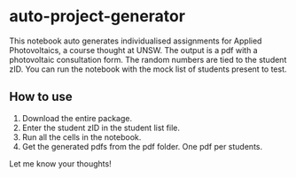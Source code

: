 # auto-project-generator

This notebook auto generates individualised assignments for Applied Photovoltaics, a course thought at UNSW. The output is a pdf with a photovoltaic consultation form. The random numbers are tied to the student zID. You can run the notebook with the mock list of students present to test.

## How to use
1) Download the entire package.
2) Enter the student zID in the student list file.
3) Run all the cells in the notebook.
4) Get the generated pdfs from the pdf folder. One pdf per students.

Let me know your thoughts!
